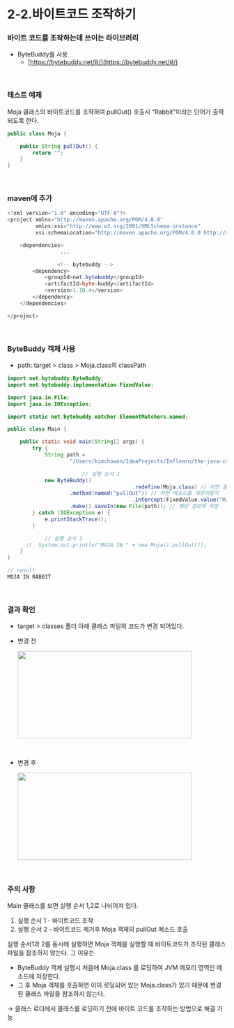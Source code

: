 # 2-2.바이트코드 조작하기

### 바이트 코드를 조작하는데 쓰이는 라이브러리

- ByteBuddy를 사용
    - [https://bytebuddy.net/#/](https://bytebuddy.net/#/)

<br/>

### 테스트 예제

Moja 클래스의 바이트코드를 조작하여 pullOut() 호출시 “Rabbit”이라는 단어가 출력되도록 한다.

```java
public class Moja {

    public String pullOut() {
        return "";
    }
}

```

<br/>

### maven에 추가

```java
<?xml version="1.0" encoding="UTF-8"?>
<project xmlns="http://maven.apache.org/POM/4.0.0"
         xmlns:xsi="http://www.w3.org/2001/XMLSchema-instance"
         xsi:schemaLocation="http://maven.apache.org/POM/4.0.0 http://maven.apache.org/xsd/maven-4.0.0.xsd">

    <dependencies>
				 ...

				<!-- bytebuddy -->
        <dependency>
            <groupId>net.bytebuddy</groupId>
            <artifactId>byte-buddy</artifactId>
            <version>1.10.4</version>
        </dependency>
    </dependencies>

</project>
```
<br/>

### ByteBuddy 객체 사용

- path: target > class > Moja.class의 classPath

```java
import net.bytebuddy.ByteBuddy;
import net.bytebuddy.implementation.FixedValue;

import java.io.File;
import java.io.IOException;

import static net.bytebuddy.matcher.ElementMatchers.named;

public class Main {

    public static void main(String[] args) {
        try {
            String path =
                    "/Users/kimchowon/IdeaProjects/Inflearn/the-java-code-manipulation/chocho/target/classes/";

						// 실행 순서 1
            new ByteBuddy()
										.redefine(Moja.class) // 어떤 클래스 파일을 재정의할지
                    .method(named("pullOut")) // 어떤 메소드를 재정의할지
										.intercept(FixedValue.value("Rabbit!")) // 메소드를 가로채서 값을    변경               
                    .make().saveIn(new File(path)); // 해당 경로에 저장
        } catch (IOException e) {
            e.printStackTrace();
        }

			// 실행 순서 2
      //  System.out.println("MOJA IN " + new Moja().pullOut());
    }
}

// result
MOJA IN RABBIT
```
<br/>

### 결과 확인

- target > classes 폴더 아래 클래스 파일의 코드가 변경 되어있다.
- 변경 전 
  
  <img src="https://user-images.githubusercontent.com/52793122/154799915-4e21e35f-ea87-4e14-94fe-afa345da9380.png"  width="400" height="200"/>

<br/>

- 변경 후
  
  <img src="https://user-images.githubusercontent.com/52793122/154799918-33f98af2-14d2-40cd-ae0d-501a7d4a487f.png"  width="400" height="200"/>

<br/>

### 주의 사항

Main 클래스를 보면 실행 순서 1,2로 나뉘어져 있다.

1. 실행 순서 1 - 바이트코드 조작
2. 실행 순서 2 - 바이트코드 제거후 Moja 객체의 pullOut 메소드 호출

실행 순서1과 2를 동시에 실행하면 Moja 객체를 실행할 때 바이트코드가 조작된 클래스 파일을 참조하지 않는다. 그 이유는

- ByteBuddy 객체 실행시 처음에 Moja.class 를 로딩하여 JVM 메모리 영역인 메소드에 저장한다.
- 그 후 Moja 객체를 호출하면 이미 로딩되어 있는 Moja.class가 있기 때문에 변경된 클래스 파일을 참조하지 않는다.

→ 클래스 로더에서 클래스를 로딩하기 전에 바이트 코드를 조작하는 방법으로 해결 가능
